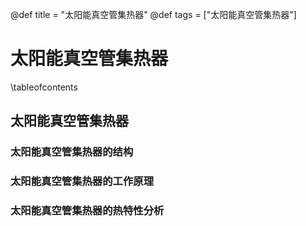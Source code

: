 @def title = "太阳能真空管集热器"
@def tags = ["太阳能真空管集热器"]

# 太阳能真空管集热器

\tableofcontents

## 太阳能真空管集热器
### 太阳能真空管集热器的结构
### 太阳能真空管集热器的工作原理
### 太阳能真空管集热器的热特性分析